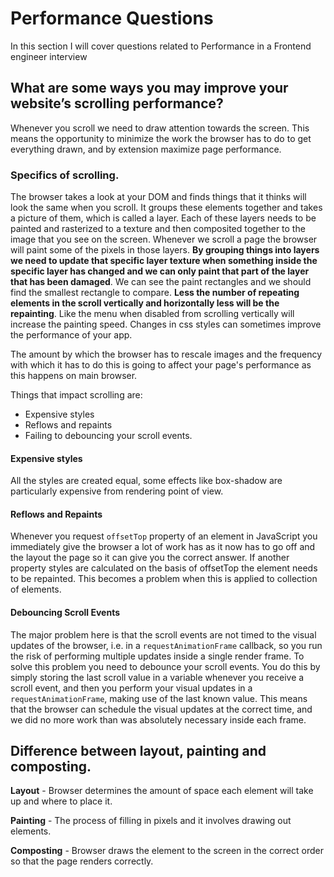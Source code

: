 # Performance Questions

In this section I will cover questions related to Performance in a Frontend engineer interview

## What are some ways you may improve your website’s scrolling performance?


Whenever you scroll we need to draw attention towards the screen. This means the opportunity to minimize the work the browser has to do to get everything drawn, and by extension maximize page performance.

### Specifics of scrolling.
The browser takes a look at your DOM and finds things that it thinks will look the same when you scroll. It groups these elements together and takes a picture of them, which is called a layer. Each of these layers needs to be painted and rasterized to a texture and then composited together to the image that you see on the screen.
Whenever we scroll a page the browser will paint some of the pixels in those layers. **By grouping things into layers we need to update that specific layer texture when something inside the specific layer has changed and we can only paint that part of the layer that has been damaged**. We can see the paint rectangles and we should find the smallest rectangle to compare.  **Less the number of repeating elements in the scroll vertically and horizontally less will be the repainting**. Like the menu when disabled from scrolling vertically will increase the painting speed. Changes in css styles can sometimes improve the performance of your app.

The amount by which the browser has to rescale images and the frequency with which it has to do this is going to affect your page's performance as this happens on main browser.

Things that impact scrolling are:
* Expensive styles 
* Reflows and repaints 
* Failing to debouncing your scroll events.

#### Expensive styles 
All the styles are created equal, some effects like box-shadow are particularly expensive from rendering point of view.

#### Reflows and Repaints 
Whenever you request `offsetTop` property of an element in JavaScript you immediately give the browser a lot of work has as it now has to go off and the layout the page so it can give you the correct answer. If another property styles are calculated on the basis of offsetTop the element needs to be repainted. This becomes a problem when this is applied to collection of elements.

#### Debouncing Scroll Events
The major problem here is that the scroll events are not timed to the visual updates of the browser, i.e. in a `requestAnimationFrame` callback, so you run the risk of performing multiple updates inside a single render frame. To solve this problem you need to debounce your scroll events. You do this by simply storing the last scroll value in a variable whenever you receive a scroll event, and then you perform your visual updates in a `requestAnimationFrame`, making use of the last known value. This means that the browser can schedule the visual updates at the correct time, and we did no more work than was absolutely necessary inside each frame.

## Difference between layout, painting and composting.

**Layout** - Browser determines the amount of space each element will take up and where to place it.

**Painting** - The process of filling in pixels and it involves drawing out elements.

**Composting** - Browser draws the element to the screen in the correct order so that the page renders correctly. 